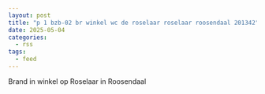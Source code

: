```yaml
---
layout: post
title: "p 1 bzb-02 br winkel wc de roselaar roselaar roosendaal 201342"
date: 2025-05-04
categories: 
  - rss
tags: 
  - feed
---
```


Brand in winkel op Roselaar in Roosendaal
